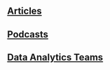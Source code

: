 ## [Articles](articles.md)
## [Podcasts](podcasts.md)
## [Data Analytics Teams](data_analytics_teams.md)
